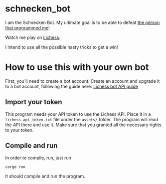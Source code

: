# schnecken_bot

I am the Schnecken Bot. My ultimate goal is to be able to defeat
[the person that programmed me](https://lichess.org/@/SchnellSchnecke)!

Watch me play on [Lichess](https://lichess.org/@/schnecken_bot/).

I intend to use all the possible nasty tricks to get a win! 

# How to use this with your own bot

First, you'll need to create a bot account. Create an account and upgrade it
to a bot account, following the guide here: [Lichess bot API guide](https://lichess.org/api#tag/Bot)

## Import your token

This program needs your API token to use the Lichess API.
Place it in a `lichess_api_token.txt` file under the `assets/` folder.
The program will read the API there and use it. Make sure that you granted
all the necessary rights to your token.

## Compile and run

In order to compile, run, just run 

```console
cargo run
```

It should compile and run the program.